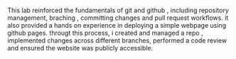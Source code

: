 This lab reinforced the fundamentals of git and github , including repository management, braching , committing changes and pull request workflows.
it also provided a hands on experience in deploying a simple webpage using github pages.
througt this process, i created and managed a repo , implemented changes across different branches, performed a code review and ensured the website was publicly accessible.